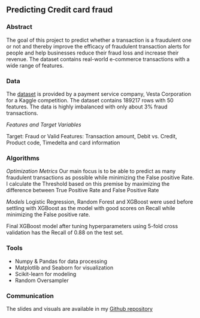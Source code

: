 ## Predicting Credit card fraud

### Abstract

The goal of this project to predict whether a transaction is a fraudulent one or not and thereby improve the efficacy of fraudulent transaction alerts for people and help businesses reduce their fraud loss and increase their revenue. The dataset contains real-world e-commerce transactions with a wide range of features. 

### Data

The [dataset](https://www.kaggle.com/c/ieee-fraud-detection/data) is provided by a payment service company, Vesta Corporation for a Kaggle competition. The dataset contains 189217 rows with 50 features. The data is highly imbalanced with only about 3% fraud transactions.

*Features and Target Variables*

Target: Fraud or Valid
Features: Transaction amount, Debit vs. Credit, Product code, Timedelta and card information

### Algorithms

*Optimization Metrics*
Our main focus is to be able to predict as many fraudulent transactions as possible while minimizing the False positive Rate. I calculate the Threshold based on this premise by maximizing the difference between True Positive Rate and False Positive Rate

*Models* 
Logistic Regression, Random Forest and XGBoost were used before settling with XGBoost as the model with good scores on Recall while minimizing the False positive rate. 

Final XGBoost model after tuning hyperparameters using 5-fold cross validation has the Recall of 0.88 on the test set. 


### Tools

* Numpy & Pandas for data processing 
* Matplotlib and Seaborn for visualization
* Scikit-learn for modeling
* Random Oversampler

### Communication 
The slides and visuals are available in my [Github repository](https://github.com/pr-suresh/FraudDetection)
